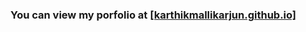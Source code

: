 ### You can view my porfolio at [[karthikmallikarjun.github.io]](https://karthikmallikarjun.github.io/)